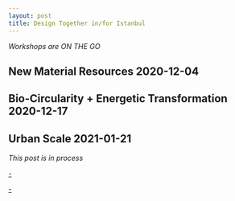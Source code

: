 ```yaml
---
layout: post
title: Design Together in/for Istanbul
---
```

*Workshops are ON THE GO*  
 

## New Material Resources 2020-12-04
## Bio-Circularity + Energetic Transformation 2020-12-17
## Urban Scale 2021-01-21


*This post is in process*  

[-](https://hackmd.io/@fablabbcn/SyLUuOS38#Weekly-Assignment---Communities)

[-](https://hackmd.io/@fablabbcn/SyLUuOS38#Session-04---Building-Communities-_-Remix-El-Barrio---25062020)
